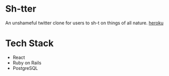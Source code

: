 # Sh-tter
An unshameful twitter clone for users to sh-t on things of all nature.
[heroku](https://sh-tter.herokuapp.com/)
# Tech Stack
* React
* Ruby on Rails
* PostgreSQL
